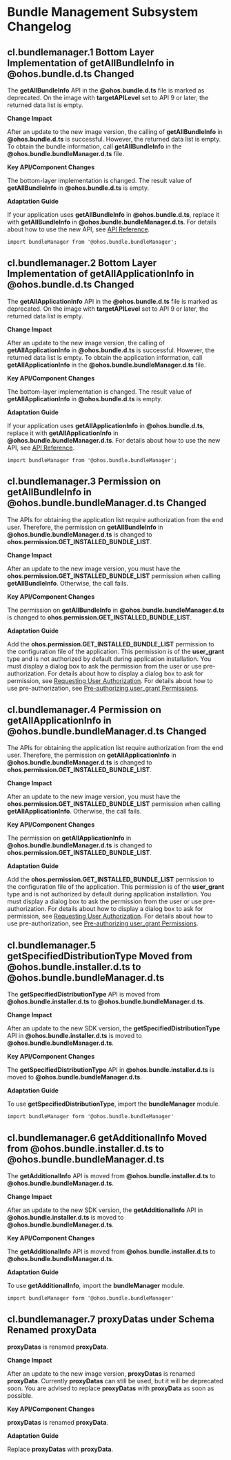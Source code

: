 # Bundle Management Subsystem Changelog
## cl.bundlemanager.1 Bottom Layer Implementation of getAllBundleInfo in @ohos.bundle.d.ts Changed

The **getAllBundleInfo** API in the **@ohos.bundle.d.ts** file is marked as deprecated. On the image with **targetAPILevel** set to API 9 or later, the returned data list is empty.

**Change Impact**

After an update to the new image version, the calling of **getAllBundleInfo** in **@ohos.bundle.d.ts** is successful. However, the returned data list is empty. To obtain the bundle information, call **getAllBundleInfo** in the **@ohos.bundle.bundleManager.d.ts** file.

**Key API/Component Changes**

The bottom-layer implementation is changed. The result value of **getAllBundleInfo** in **@ohos.bundle.d.ts** is empty.

**Adaptation Guide**

If your application uses **getAllBundleInfo** in **@ohos.bundle.d.ts**, replace it with **getAllBundleInfo** in **@ohos.bundle.bundleManager.d.ts**. For details about how to use the new API, see [API Reference](../../../application-dev/reference/apis/js-apis-bundleManager.md#bundlemanagergetallbundleinfo).

```ets
import bundleManager from '@ohos.bundle.bundleManager';
```

## cl.bundlemanager.2 Bottom Layer Implementation of getAllApplicationInfo in @ohos.bundle.d.ts Changed

The **getAllApplicationInfo** API in the **@ohos.bundle.d.ts** file is marked as deprecated. On the image with **targetAPILevel** set to API 9 or later, the returned data list is empty.

**Change Impact**

After an update to the new image version, the calling of **getAllApplicationInfo** in **@ohos.bundle.d.ts** is successful. However, the returned data list is empty. To obtain the application information, call **getAllApplicationInfo** in the **@ohos.bundle.bundleManager.d.ts** file.

**Key API/Component Changes**

The bottom-layer implementation is changed. The result value of **getAllApplicationInfo** in **@ohos.bundle.d.ts** is empty.

**Adaptation Guide**

If your application uses **getAllApplicationInfo** in **@ohos.bundle.d.ts**, replace it with **getAllApplicationInfo** in **@ohos.bundle.bundleManager.d.ts**. For details about how to use the new API, see [API Reference](../../../application-dev/reference/apis/js-apis-bundleManager.md#bundlemanagergetallapplicationinfo).

```ets
import bundleManager from '@ohos.bundle.bundleManager';
```

## cl.bundlemanager.3 Permission on getAllBundleInfo in @ohos.bundle.bundleManager.d.ts Changed

The APIs for obtaining the application list require authorization from the end user.
Therefore, the permission on **getAllBundleInfo** in **@ohos.bundle.bundleManager.d.ts** is changed to **ohos.permission.GET_INSTALLED_BUNDLE_LIST**.

**Change Impact**

After an update to the new image version, you must have the **ohos.permission.GET_INSTALLED_BUNDLE_LIST** permission when calling **getAllBundleInfo**. Otherwise, the call fails.

**Key API/Component Changes**

The permission on **getAllBundleInfo** in **@ohos.bundle.bundleManager.d.ts** is changed to **ohos.permission.GET_INSTALLED_BUNDLE_LIST**.

**Adaptation Guide**

Add the **ohos.permission.GET_INSTALLED_BUNDLE_LIST** permission to the configuration file of the application. This permission is of the **user_grant** type and is not authorized by default during application installation. You must display a dialog box to ask the permission from the user or use pre-authorization. For details about how to display a dialog box to ask for permission, see [Requesting User Authorization](../../../application-dev/security/accesstoken-guidelines.md#requesting-user-authorization). For details about how to use pre-authorization, see [Pre-authorizing user_grant Permissions](../../../application-dev/security/accesstoken-guidelines.md#pre-authorizing-user_grant-permissions).

## cl.bundlemanager.4 Permission on getAllApplicationInfo in @ohos.bundle.bundleManager.d.ts Changed

The APIs for obtaining the application list require authorization from the end user.
Therefore, the permission on **getAllApplicationInfo** in **@ohos.bundle.bundleManager.d.ts** is changed to **ohos.permission.GET_INSTALLED_BUNDLE_LIST**.

**Change Impact**

After an update to the new image version, you must have the **ohos.permission.GET_INSTALLED_BUNDLE_LIST** permission when calling **getAllApplicationInfo**. Otherwise, the call fails.

**Key API/Component Changes**

The permission on **getAllApplicationInfo** in **@ohos.bundle.bundleManager.d.ts** is changed to **ohos.permission.GET_INSTALLED_BUNDLE_LIST**.

**Adaptation Guide**

Add the **ohos.permission.GET_INSTALLED_BUNDLE_LIST** permission to the configuration file of the application. This permission is of the **user_grant** type and is not authorized by default during application installation. You must display a dialog box to ask the permission from the user or use pre-authorization. For details about how to display a dialog box to ask for permission, see [Requesting User Authorization](../../../application-dev/security/accesstoken-guidelines.md#requesting-user-authorization). For details about how to use pre-authorization, see [Pre-authorizing user_grant Permissions](../../../application-dev/security/accesstoken-guidelines.md#pre-authorizing-user_grant-permissions).

## cl.bundlemanager.5 getSpecifiedDistributionType Moved from @ohos.bundle.installer.d.ts to @ohos.bundle.bundleManager.d.ts

The **getSpecifiedDistributionType** API is moved from **@ohos.bundle.installer.d.ts** to **@ohos.bundle.bundleManager.d.ts**.

**Change Impact**

After an update to the new SDK version, the **getSpecifiedDistributionType** API in **@ohos.bundle.installer.d.ts** is moved to **@ohos.bundle.bundleManager.d.ts**.

**Key API/Component Changes**

The **getSpecifiedDistributionType** API in **@ohos.bundle.installer.d.ts** is moved to **@ohos.bundle.bundleManager.d.ts**.

**Adaptation Guide**

To use **getSpecifiedDistributionType**, import the **bundleManager** module.

```ets
import bundleManager form '@ohos.bundle.bundleManager'
```

## cl.bundlemanager.6 getAdditionalInfo Moved from @ohos.bundle.installer.d.ts to @ohos.bundle.bundleManager.d.ts

The **getAdditionalInfo** API is moved from **@ohos.bundle.installer.d.ts** to **@ohos.bundle.bundleManager.d.ts**.

**Change Impact**

After an update to the new SDK version, the **getAdditionalInfo** API in **@ohos.bundle.installer.d.ts** is moved to **@ohos.bundle.bundleManager.d.ts**.

**Key API/Component Changes**

The **getAdditionalInfo** API is moved from **@ohos.bundle.installer.d.ts** to **@ohos.bundle.bundleManager.d.ts**.

**Adaptation Guide**

To use **getAdditionalInfo**, import the **bundleManager** module.

```ets
import bundleManager form '@ohos.bundle.bundleManager'
```

## cl.bundlemanager.7 proxyDatas under Schema Renamed proxyData

**proxyDatas** is renamed **proxyData**.

**Change Impact**

After an update to the new image version, **proxyDatas** is renamed **proxyData**. Currently **proxyDatas** can still be used, but it will be deprecated soon. You are advised to replace **proxyDatas** with **proxyData** as soon as possible.

**Key API/Component Changes**

**proxyDatas** is renamed **proxyData**.

**Adaptation Guide**

Replace **proxyDatas** with **proxyData**.